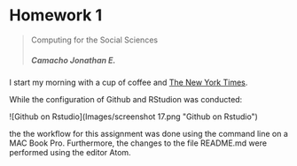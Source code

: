# Homework 1
> Computing for the Social Sciences
> ##### Camacho Jonathan E.

I start my morning with a cup of coffee and
[The New York Times][NY Times].

[ny times]: http://www.nytimes.com/

While the configuration of Github and RStudion was conducted:

![Github on Rstudio](Images/screenshot 17.png "Github on Rstudio")

the the workflow for this assignment was done using the command line on a MAC Book Pro. Furthermore, the changes to the file README.md were performed using
the editor Atom.

